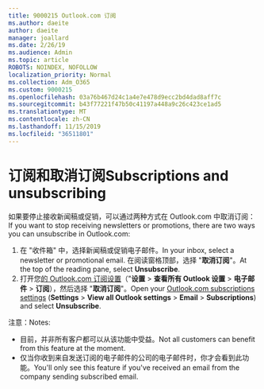 ```yaml
---
title: 9000215 Outlook.com 订阅
ms.author: daeite
author: daeite
manager: joallard
ms.date: 2/26/19
ms.audience: Admin
ms.topic: article
ROBOTS: NOINDEX, NOFOLLOW
localization_priority: Normal
ms.collection: Adm_O365
ms.custom: 9000215
ms.openlocfilehash: 03a76b467d24c1a4e7e478d9ecc2bd4dad8aff7c
ms.sourcegitcommit: b43f77221f47b50c41197a448a9c26c423ce1ad5
ms.translationtype: MT
ms.contentlocale: zh-CN
ms.lasthandoff: 11/15/2019
ms.locfileid: "36511801"
---
```

# <a name="subscriptions-and-unsubscribing"></a><span data-ttu-id="664b2-102">订阅和取消订阅</span><span class="sxs-lookup"><span data-stu-id="664b2-102">Subscriptions and unsubscribing</span></span>

<span data-ttu-id="664b2-103">如果要停止接收新闻稿或促销，可以通过两种方式在 Outlook.com 中取消订阅：</span><span class="sxs-lookup"><span data-stu-id="664b2-103">If you want to stop receiving newsletters or promotions, there are two ways you can unsubscribe in Outlook.com:</span></span>

1. <span data-ttu-id="664b2-104">在 "收件箱" 中，选择新闻稿或促销电子邮件。</span><span class="sxs-lookup"><span data-stu-id="664b2-104">In your inbox, select a newsletter or promotional email.</span></span> <span data-ttu-id="664b2-105">在阅读窗格顶部，选择 "**取消订阅**"。</span><span class="sxs-lookup"><span data-stu-id="664b2-105">At the top of the reading pane, select **Unsubscribe**.</span></span>
2. <span data-ttu-id="664b2-106">打开您[的 Outlook.com 订阅设置](https://outlook.live.com/mail/options/mail/brandsSubscriptions)（"**设置** > **查看所有 Outlook 设置** > **电子邮件** > **订阅**），然后选择 "**取消订阅**"。</span><span class="sxs-lookup"><span data-stu-id="664b2-106">Open your [Outlook.com subscriptions settings](https://outlook.live.com/mail/options/mail/brandsSubscriptions) (**Settings** > **View all Outlook settings** > **Email** > **Subscriptions**) and select **Unsubscribe**.</span></span>

<span data-ttu-id="664b2-107">注意：</span><span class="sxs-lookup"><span data-stu-id="664b2-107">Notes:</span></span>

- <span data-ttu-id="664b2-108">目前，并非所有客户都可以从该功能中受益。</span><span class="sxs-lookup"><span data-stu-id="664b2-108">Not all customers can benefit from this feature at the moment.</span></span>
- <span data-ttu-id="664b2-109">仅当你收到来自发送订阅的电子邮件的公司的电子邮件时，你才会看到此功能。</span><span class="sxs-lookup"><span data-stu-id="664b2-109">You'll only see this feature if you've received an email from the company sending subscribed email.</span></span>